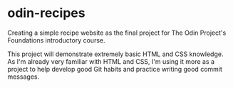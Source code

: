 # odin-recipes

Creating a simple recipe website as the final project for The Odin Project's Foundations introductory course.

This project will demonstrate extremely basic HTML and CSS knowledge. As I'm already very familiar with HTML and CSS, I'm using it more as a project to help develop good Git habits and practice writing good commit messages.
